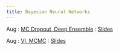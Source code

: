 ```yaml
---
title: Bayesian Neural Networks
---
```


Aug
: [MC Dropout, Deep Ensemble](#)
  : [Slides](#)

Aug
: [VI, MCMC](#)
  : [Slides](#)
